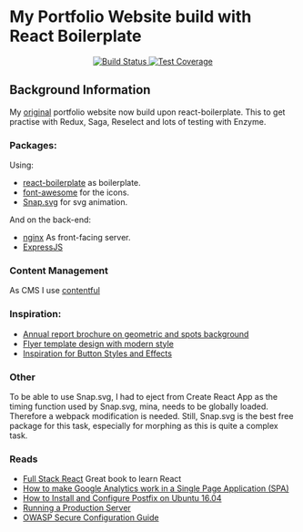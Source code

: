 # My Portfolio Website build with React Boilerplate

<div align="center">
  <!-- Build Status -->
  <a href="https://travis-ci.org/Mensae/portfolio-react-boilerplate">
    <img src="https://travis-ci.org/Mensae/portfolio-react-boilerplate.svg" alt="Build Status" />
  </a>
  <!-- Test Coverage -->
  <a href="https://coveralls.io/r/Mensae/portfolio-react-boilerplate">
    <img src="https://coveralls.io/repos/github/Mensae/portfolio-react-boilerplate/badge.svg" alt="Test Coverage" />
  </a>
</div>

## Background Information

My [original](https://github.com/Mensae/portfolio-react) portfolio website now build upon react-boilerplate. This to 
get practise with Redux, Saga, Reselect and lots of testing with Enzyme.

### Packages:

Using:

- [react-boilerplate](https://github.com/react-boilerplate/react-boilerplate) as boilerplate.
- [font-awesome](http://fontawesome.io/) for the icons.
- [Snap.svg](http://snapsvg.io/) for svg animation.

And on the back-end:

- [nginx](https://nginx.org/) As front-facing server.
- [ExpressJS](https://expressjs.com/)

### Content Management

As CMS I use [contentful](https://www.contentful.com/)

### Inspiration:

- [Annual report brochure on geometric and spots background](http://all-free-download.com/free-vector/download/annual-report-brochure-on-geometric-and-spots-background_6823285.html)
- [Flyer template design with modern style](http://all-free-download.com/free-vector/download/flyer_template_design_with_modern_style_6824365.html)
- [Inspiration for Button Styles and Effects](https://tympanus.net/codrops/2015/02/26/inspiration-button-styles-effects/)

### Other

To be able to use Snap.svg, I had to eject from Create React App as the timing function used by Snap.svg, mina, needs to
 be globally loaded. Therefore a webpack modification is needed.
Still, Snap.svg is the best free package for this task, especially for morphing as this is quite a complex task.

### Reads

- [Full Stack React](https://www.fullstackreact.com/) Great book to learn React
- [How to make Google Analytics work in a Single Page Application (SPA)](http://tech.webinterpret.com/how-to-make-google-analytics-work-in-a-single-page-application-spa/)
- [How to Install and Configure Postfix on Ubuntu 16.04](https://poweruphosting.com/blog/how-to-install-and-configure-postfix-on-ubuntu-16-04-2/)
- [Running a Production Server](https://react-server.io/docs/guides/production)
- [OWASP Secure Configuration Guide](https://www.owasp.org/index.php/SCG_WS_nginx)

